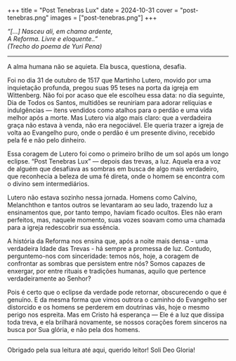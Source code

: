 +++
title = "Post Tenebras Lux"
date = 2024-10-31
cover = "post-tenebras.png"
images = ["post-tenebras.png"]
+++

_“[...] Nasceu ali, em chama ardente,_   
_A Reforma. Livre e eloquente..”_   
_(Trecho do poema de Yuri Pena)_

---

A alma humana não se aquieta. Ela busca, questiona, desafia.

Foi no dia 31 de outubro de 1517 que Martinho Lutero, movido por uma inquietação profunda, pregou suas 95 teses na porta da igreja em Wittenberg. Não foi por acaso que ele escolheu essa data: no dia seguinte, Dia de Todos os Santos, multidões se reuniriam para adorar relíquias e indulgências — itens vendidos como atalhos para o perdão e uma vida melhor após a morte. Mas Lutero via algo mais claro: que a verdadeira graça não estava à venda, não era negociável. Ele queria trazer a igreja de volta ao Evangelho puro, onde o perdão é um presente divino, recebido pela fé e não pelo dinheiro.

Essa coragem de Lutero foi como o primeiro brilho de um sol após um longo eclipse. “Post Tenebras Lux” — depois das trevas, a luz. Aquela era a voz de alguém que desafiava as sombras em busca de algo mais verdadeiro, que reconhecia a beleza de uma fé direta, onde o homem se encontra com o divino sem intermediários.

Lutero não estava sozinho nessa jornada. Homens como Calvino, Melanchthon e tantos outros se levantaram ao seu lado, trazendo luz a ensinamentos que, por tanto tempo, haviam ficado ocultos. Eles não eram perfeitos, mas, naquele momento, suas vozes soavam como uma chamada para a igreja redescobrir sua essência.

A história da Reforma nos ensina que, após a noite mais densa - uma verdadeira Idade das Trevas - há sempre a promessa de luz. Contudo, perguntemo-nos com sinceridade: temos nós, hoje, a coragem de confrontar as sombras que persistem entre nós? Somos capazes de enxergar, por entre rituais e tradições humanas, aquilo que pertence verdadeiramente ao Senhor?

Pois é certo que o eclipse da verdade pode retornar, obscurecendo o que é genuíno. E da mesma forma que vimos outrora o caminho do Evangelho ser distorcido e os homens se perderem em doutrinas vãs, hoje o mesmo perigo nos espreita. Mas em Cristo há esperança — Ele é a luz que dissipa toda treva, e ela brilhará novamente, se nossos corações forem sinceros na busca por Sua glória, e não pela dos homens.

---

Obrigado pela sua leitura até aqui, querido leitor!
Soli Deo Gloria!